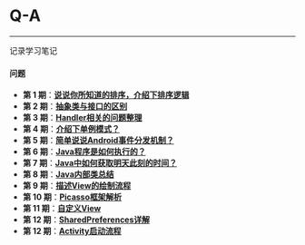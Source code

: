 # Q-A

----------
记录学习笔记


#### 问题
- **第 1 期**：[**说说你所知道的排序，介绍下排序逻辑**](https://github.com/No1Worker/Q-A/issues/1)
- **第 2 期**：[**抽象类与接口的区别**](https://github.com/No1Worker/Q-A/issues/2)
- **第 3 期**：[**Handler相关的问题整理**](https://github.com/No1Worker/Q-A/issues/3)
- **第 4 期**：[**介绍下单例模式？**](https://github.com/No1Worker/Q-A/issues/4)
- **第 5 期**：[**简单说说Android事件分发机制？**](https://github.com/No1Worker/Q-A/issues/5)
- **第 6 期**：[**Java程序是如何执行的？**](https://github.com/No1Worker/Q-A/issues/6)
- **第 7 期**：[**Java中如何获取明天此刻的时间？**](https://github.com/No1Worker/Q-A/issues/7)
- **第 8 期**：[**Java内部类总结**](https://github.com/No1Worker/Q-A/issues/8)
- **第 9 期**：[**描述View的绘制流程**](https://github.com/No1Worker/Q-A/issues/9)
- **第 10 期**：[**Picasso框架解析**](https://github.com/No1Worker/Q-A/issues/10)
- **第 11 期**：[**自定义View**](https://github.com/No1Worker/Q-A/issues/11)
- **第 12 期**：[**SharedPreferences详解**](https://github.com/No1Worker/Q-A/issues/12)
- **第 12 期**：[**Activity启动流程**](https://github.com/No1Worker/Q-A/issues/13)
